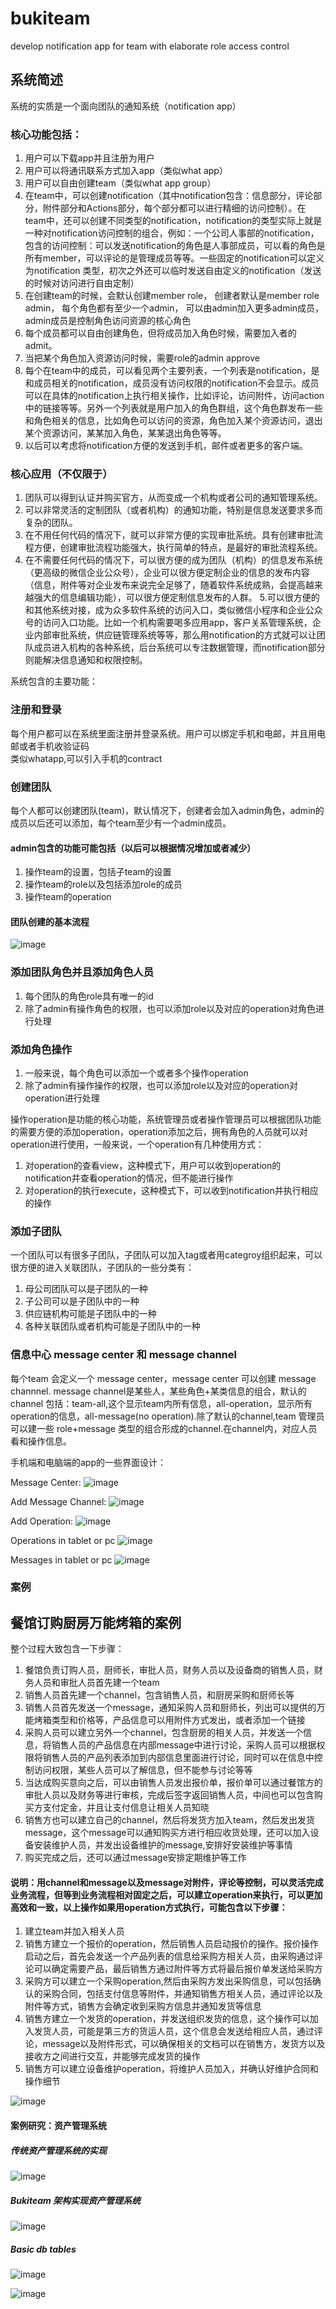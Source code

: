 # bukiteam
develop notification app for team with elaborate role access control
## 系统简述
系统的实质是一个面向团队的通知系统（notification app）
### 核心功能包括：
1. 用户可以下载app并且注册为用户
2. 用户可以将通讯联系方式加入app（类似what app）
3. 用户可以自由创建team（类似what app group）
4. 在team中，可以创建notification（其中notification包含：信息部分，评论部分，附件部分和Actions部分，每个部分都可以进行精细的访问控制）。在team中，还可以创建不同类型的notification，notification的类型实际上就是一种对notification访问控制的组合，例如：一个公司人事部的notification，包含的访问控制：可以发送notification的角色是人事部成员，可以看的角色是所有member，可以评论的是管理成员等等。一些固定的notification可以定义为notification 类型，初次之外还可以临时发送自由定义的notification（发送的时候对访问进行自由定制）
5. 在创建team的时候，会默认创建member role， 创建者默认是member role admin， 每个角色都有至少一个admin， 可以由admin加入更多admin成员，admin成员是控制角色访问资源的核心角色
6. 每个成员都可以自由创建角色，但将成员加入角色时候，需要加入者的admit。
7. 当把某个角色加入资源访问时候，需要role的admin approve
8. 每个在team中的成员，可以看见两个主要列表，一个列表是notification，是和成员相关的notification，成员没有访问权限的notification不会显示。成员可以在具体的notification上执行相关操作，比如评论，访问附件，访问action中的链接等等。另外一个列表就是用户加入的角色群组，这个角色群发布一些和角色相关的信息，比如角色可以访问的资源，角色加入某个资源访问，退出某个资源访问，某某加入角色，某某退出角色等等。
9. 以后可以考虑将notification方便的发送到手机，邮件或者更多的客户端。

### 核心应用（不仅限于）
1. 团队可以得到认证并购买官方，从而变成一个机构或者公司的通知管理系统。
2. 可以非常灵活的定制团队（或者机构）的通知功能，特别是信息发送要求多而复杂的团队。
3. 在不用任何代码的情况下，就可以非常方便的实现审批系统。具有创建审批流程方便，创建审批流程功能强大，执行简单的特点，是最好的审批流程系统。
4. 在不需要任何代码的情况下，可以很方便的成为团队（机构）的信息发布系统（更高级的微信企业公众号），企业可以很方便定制企业的信息的发布内容（信息，附件等对企业发布来说完全足够了，随着软件系统成熟，会提高越来越强大的信息编辑功能），可以很方便定制信息发布的人群。
5.可以很方便的和其他系统对接，成为众多软件系统的访问入口，类似微信小程序和企业公众号的访问入口功能。比如一个机构需要喝多应用app，客户关系管理系统，企业内部审批系统，供应链管理系统等等，那么用notification的方式就可以让团队成员进入机构的各种系统，后台系统可以专注数据管理，而notification部分则能解决信息通知和权限控制。


系统包含的主要功能：
### 注册和登录
每个用户都可以在系统里面注册并登录系统。用户可以绑定手机和电邮，并且用电邮或者手机收验证码<br />
类似whatapp,可以引入手机的contract
### 创建团队
每个人都可以创建团队(team)，默认情况下，创建者会加入admin角色，admin的成员以后还可以添加，每个team至少有一个admin成员。
#### admin包含的功能可能包括（以后可以根据情况增加或者减少）
<ol>
  <li>操作team的设置，包括子team的设置</li>
  <li>操作team的role以及包括添加role的成员</li>
  <li>操作team的operation</li>
</ol>

#### 团队创建的基本流程
![image](https://user-images.githubusercontent.com/3657139/214242946-c26bf1aa-9056-487d-a707-fed986c9347f.png)


### 添加团队角色并且添加角色人员
<ol>
  <li>每个团队的角色role具有唯一的id</li>
  <li>除了admin有操作角色的权限，也可以添加role以及对应的operation对角色进行处理</li>
</ol>

### 添加角色操作
<ol>
  <li>一般来说，每个角色可以添加一个或者多个操作operation</li>
  <li>除了admin有操作操作的权限，也可以添加role以及对应的operation对operation进行处理</li>
</ol>

操作operation是功能的核心功能，系统管理员或者操作管理员可以根据团队功能的需要方便的添加operation，operation添加之后，拥有角色的人员就可以对operation进行使用，一般来说，一个operation有几种使用方式：
<ol>
  <li>对operation的查看view，这种模式下，用户可以收到operation的notification并查看operation的情况，但不能进行操作</li>
  <li>对operation的执行execute，这种模式下，可以收到notification并执行相应的操作</li>
</ol>


### 添加子团队
一个团队可以有很多子团队，子团队可以加入tag或者用categroy组织起来，可以很方便的进入关联团队，子团队的一些分类有：
<ol>
  <li>母公司团队可以是子团队的一种</li>
  <li>子公司可以是子团队中的一种</li>
  <li>供应链机构可能是子团队中的一种</li>
  <li>各种关联团队或者机构可能是子团队中的一种</li>
</ol>

### 信息中心 message center 和 message channel
每个team 会定义一个 message center，message center 可以创建 message channnel. message channel是某些人，某些角色+某类信息的组合，默认的channel 包括：team-all,这个显示team内所有信息，all-operation，显示所有operation的信息，all-message(no operation).除了默认的channel,team 管理员可以建一些 role+message 类型的组合形成的channel.在channel内，对应人员看和操作信息。

手机端和电脑端的app的一些界面设计：

Message Center:
![image](https://user-images.githubusercontent.com/3657139/214238271-1fd762df-69c6-4968-b61f-ac9fb0e865d7.png)

Add Message Channel:
![image](https://user-images.githubusercontent.com/3657139/209528751-44c04c27-cbaf-4190-9e9c-2def0325afe2.png)

Add Operation:
![image](https://user-images.githubusercontent.com/3657139/209610931-53fbfbcb-140a-4aaf-a2f6-3417d98b6701.png)

Operations in tablet or pc
![image](https://user-images.githubusercontent.com/3657139/210072519-52c80c72-9b20-4878-87c5-4c52efb186df.png)

Messages in tablet or pc
![image](https://user-images.githubusercontent.com/3657139/210126844-a19dbfc5-2895-4847-92ea-a8401597c2e7.png)



### 案例

## 餐馆订购厨房万能烤箱的案例
整个过程大致包含一下步骤：
<ol>
  <li>餐馆负责订购人员，厨师长，审批人员，财务人员以及设备商的销售人员，财务人员和审批人员首先建一个team</li>
  <li>销售人员首先建一个channel，包含销售人员，和厨房采购和厨师长等</li>
  <li>销售人员首先发送一个message，通知采购人员和厨师长，列出可以提供的万能烤箱类型和价格等，产品信息可以用附件方式发出，或者添加一个链接</li>
  <li>采购人员可以建立另外一个channel，包含厨房的相关人员，并发送一个信息，将销售人员的产品信息在内部message中进行讨论，采购人员可以根据权限将销售人员的产品列表添加到内部信息里面进行讨论，同时可以在信息中控制访问权限，某些人员可以了解信息，但不能参与讨论等等</li>
  <li>当达成购买意向之后，可以由销售人员发出报价单，报价单可以通过餐馆方的审批人员以及财务等进行审核，完成后签字返回销售人员，中间也可以包含购买方支付定金，并且让支付信息让相关人员知晓</li>
  <li>销售方也可以建立自己的channel，然后将发货方加入team，然后发出发货message，这个message可以通知购买方进行相应收货处理，还可以加入设备安装维护人员，并发出设备维护的message,安排好安装维护等事情</li>
  <li>购买完成之后，还可以通过message安排定期维护等工作</li>
</ol>

#### 说明：用channel和message以及message对附件，评论等控制，可以灵活完成业务流程，但等到业务流程相对固定之后，可以建立operation来执行，可以更加高效和一致，以上操作如果用operation方式执行，可能包含以下步骤：

<ol>
  <li>建立team并加入相关人员</li>
  <li>销售方建立一个报价的operation，然后销售人员启动报价的操作。报价操作启动之后，首先会发送一个产品列表的信息给采购方相关人员，由采购通过评论可以确定需要产品，最后销售方通过附件等方式将最后报价单发送给采购方</li>
  <li>采购方可以建立一个采购operation,然后由采购方发出采购信息，可以包括确认的采购合同，包括支付信息等附件，并通知销售方相关人员，通过评论以及附件等方式，销售方会确定收到采购方信息并通知发货等信息</li>
  <li>销售方建立一个发货的operation，并发送组织发货的信息，这个操作可以加入发货人员，可能是第三方的货运人员，这个信息会发送给相应人员，通过评论，message以及附件形式，可以确保相关的文档可以在销售方，发货方以及接收方之间进行交互，并能够完成发货的操作</li>
  <li>销售方可以建立设备维护operation，将维护人员加入，并确认好维护合同和操作细节</li>
</ol>

![image](https://user-images.githubusercontent.com/3657139/209620706-e26008ee-678b-40b6-825f-689bc5da13e7.png)

#### 案例研究：资产管理系统

##### 传统资产管理系统的实现

![image](https://user-images.githubusercontent.com/3657139/214466502-7585a142-88f5-4255-9236-b414ea2a0f24.png)

##### Bukiteam 架构实现资产管理系统

![image](https://user-images.githubusercontent.com/3657139/214793058-2170665f-8a8a-4bbd-a36a-013318493d27.png)

##### Basic db tables

![image](https://user-images.githubusercontent.com/3657139/217547904-b3ceb0ff-5431-41e7-abea-0596ab218c75.png)

![image](https://user-images.githubusercontent.com/3657139/217543688-e7e3b68b-96ed-498e-8117-de3217cccd0f.png)






